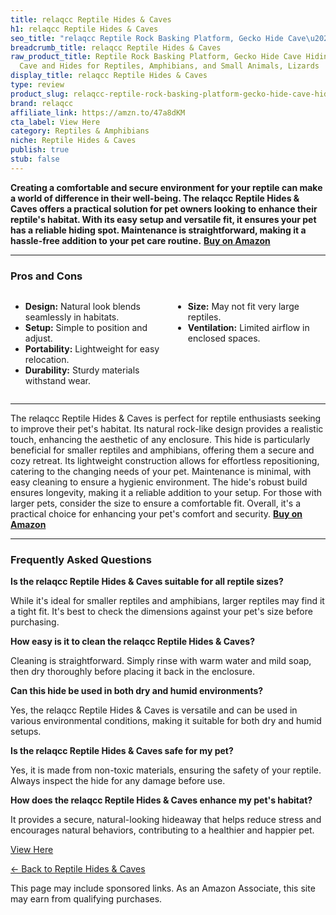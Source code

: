 ```yaml
---
title: relaqcc Reptile Hides & Caves
h1: relaqcc Reptile Hides & Caves
seo_title: "relaqcc Reptile Rock Basking Platform, Gecko Hide Cave\u2026"
breadcrumb_title: relaqcc Reptile Hides & Caves
raw_product_title: Reptile Rock Basking Platform, Gecko Hide Cave Hiding Place, Snake
  Cave and Hides for Reptiles, Amphibians, and Small Animals, Lizards
display_title: relaqcc Reptile Hides & Caves
type: review
product_slug: relaqcc-reptile-rock-basking-platform-gecko-hide-cave-hiding-place-snak-49f87ea5
brand: relaqcc
affiliate_link: https://amzn.to/47a8dKM
cta_label: View Here
category: Reptiles & Amphibians
niche: Reptile Hides & Caves
publish: true
stub: false
---
```


<div id="intro" class="full-width">
  <p><strong>Creating a comfortable and secure environment for your reptile can make a world of difference in their well-being. The relaqcc Reptile Hides & Caves offers a practical solution for pet owners looking to enhance their reptile's habitat. With its easy setup and versatile fit, it ensures your pet has a reliable hiding spot. Maintenance is straightforward, making it a hassle-free addition to your pet care routine.</strong> <a href="https://amzn.to/47a8dKM" rel="nofollow sponsored noopener" target="_blank"><strong>Buy on Amazon</strong></a></p>
</div>

<hr />
<h3 id="pros-cons">Pros and Cons</h3>
<div class="pc-grid" style="display:grid;grid-template-columns:1fr 1fr;gap:16px;">
  <ul>
    <li><strong>Design:</strong> Natural look blends seamlessly in habitats.</li>
    <li><strong>Setup:</strong> Simple to position and adjust.</li>
    <li><strong>Portability:</strong> Lightweight for easy relocation.</li>
    <li><strong>Durability:</strong> Sturdy materials withstand wear.</li>
  </ul>
  <ul>
    <li><strong>Size:</strong> May not fit very large reptiles.</li>
    <li><strong>Ventilation:</strong> Limited airflow in enclosed spaces.</li>
  </ul>
</div>
<hr />

<div class="full-width">
  <p>The relaqcc Reptile Hides & Caves is perfect for reptile enthusiasts seeking to improve their pet's habitat. Its natural rock-like design provides a realistic touch, enhancing the aesthetic of any enclosure. This hide is particularly beneficial for smaller reptiles and amphibians, offering them a secure and cozy retreat. Its lightweight construction allows for effortless repositioning, catering to the changing needs of your pet. Maintenance is minimal, with easy cleaning to ensure a hygienic environment. The hide's robust build ensures longevity, making it a reliable addition to your setup. For those with larger pets, consider the size to ensure a comfortable fit. Overall, it's a practical choice for enhancing your pet's comfort and security. <a href="https://amzn.to/47a8dKM" rel="nofollow sponsored noopener" target="_blank"><strong>Buy on Amazon</strong></a></p>
</div>

<hr />
<h3 id="faqs">Frequently Asked Questions</h3>

<p><strong>Is the relaqcc Reptile Hides & Caves suitable for all reptile sizes?</strong></p>
<p>While it's ideal for smaller reptiles and amphibians, larger reptiles may find it a tight fit. It's best to check the dimensions against your pet's size before purchasing.</p>

<p><strong>How easy is it to clean the relaqcc Reptile Hides & Caves?</strong></p>
<p>Cleaning is straightforward. Simply rinse with warm water and mild soap, then dry thoroughly before placing it back in the enclosure.</p>

<p><strong>Can this hide be used in both dry and humid environments?</strong></p>
<p>Yes, the relaqcc Reptile Hides & Caves is versatile and can be used in various environmental conditions, making it suitable for both dry and humid setups.</p>

<p><strong>Is the relaqcc Reptile Hides & Caves safe for my pet?</strong></p>
<p>Yes, it is made from non-toxic materials, ensuring the safety of your reptile. Always inspect the hide for any damage before use.</p>

<p><strong>How does the relaqcc Reptile Hides & Caves enhance my pet's habitat?</strong></p>
<p>It provides a secure, natural-looking hideaway that helps reduce stress and encourages natural behaviors, contributing to a healthier and happier pet.</p>
<p><a class="btn" href="https://amzn.to/47a8dKM" target="_blank" rel="nofollow sponsored noopener">View Here</a></p>
<p><a href="/roundups/reptiles-amphibians/reptile-hides-caves/">← Back to Reptile Hides & Caves</a></p>
<aside class="disclosure">This page may include sponsored links. As an Amazon Associate, this site may earn from qualifying purchases.</aside>
